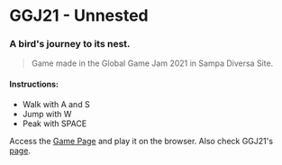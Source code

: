 # GGJ21 - Unnested
### A bird's journey to its nest.

> Game made in the Global Game Jam 2021 in Sampa Diversa Site.

#### Instructions:
 - Walk with A and S
 - Jump with W
 - Peak with SPACE

Access the [Game Page](https://b3aribeiro.itch.io/unnested) and play it on the browser.
Also check GGJ21's [page](https://globalgamejam.org/2021/games/nome-ser-definido-1).
